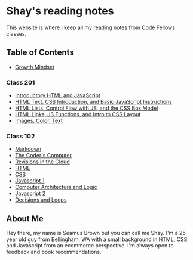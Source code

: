 # Shay's reading notes

This website is where I keep all my reading notes from Code Fellows classes.

## Table of Contents

- [Growth Mindset](growth-mindset.md)

### Class 201

- [Introductory HTML and JavaScript](class-01.md)
- [HTML Text, CSS Introduction, and Basic JavaScript Instructions](class-02.md)
- [HTML Lists, Control Flow with JS, and the CSS Box Model](class-03.md)
- [HTML Links, JS Functions, and Intro to CSS Layout](class-04.md)
- [Images, Color, Text](class-05.md)

### Class 102

- [Markdown](markdown.md)
- [The Coder's Computer](the-coders-computer.md)
- [Revisions in the Cloud](revisions.md)
- [HTML](its-html.md)
- [CSS](css.md)
- [Javascript 1](dynamic-web.md)
- [Computer Architecture and Logic](computer-logic.md)
- [Javascript 2](program-java.md)
- [Decisions and Loops](decisions.md)

## About Me

Hey there, my name is Seamus Brown but you can call me Shay. I'm a 25 year old guy from Bellingham, WA with a small background in HTML, CSS and Javascript from an ecommerce perspective. I'm always open to feedback and book recommendations.
